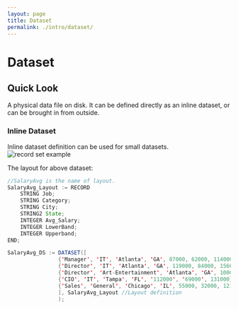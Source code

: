 ```yaml
---
layout: page
title: Dataset
permalink: ./intro/dataset/
---
```


# Dataset
## Quick Look
A physical data file on disk. It can be defined directly as an inline dataset, or can be brought in from outside.

### Inline Dataset
Inline dataset definition can be used for small datasets.
![record set example](./intro/images/RecordLayout.JPG)


The layout for above dataset:

```java
//SalaryAvg is the name of layout.
SalaryAvg_Layout := RECORD
    STRING Job;
    STRING Category;
    STRING City;
    STRING2	State;
    INTEGER	Avg_Salary;
    INTEGER	LowerBand;
    INTEGER	Upperband;
END;

SalaryAvg_DS := DATASET([
                {'Manager', 'IT', 'Atlanta', 'GA', 87000, 62000, 114000},
                {'Director', 'IT', 'Atlanta', 'GA', 119000, 84000, 156000},
                {'Director', 'Art-Entertainment', 'Atlanta', 'GA', 100000, 70000, 133000},
                {'CIO', 'IT', 'Tampa', 'FL', '112000', '69000', 131000},
                {'Sales', 'General', 'Chicago', 'IL', 55000, 32000, 121000}
                ], SalaryAvg_Layout //Layout definition
                );
```

